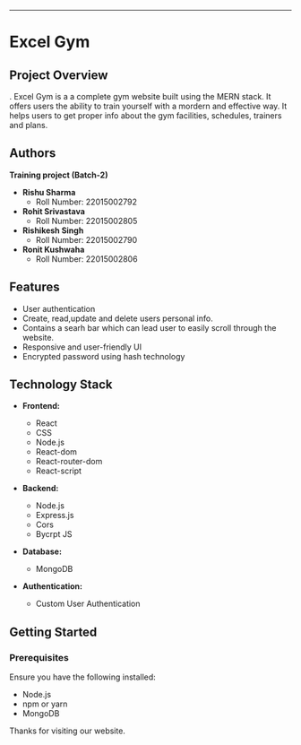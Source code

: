 

---

# Excel Gym

## Project Overview
.
Excel Gym is a a complete gym website built using the MERN stack. It offers users the ability to train yourself with a mordern and effective way.
It helps users to get proper info about the gym facilities, schedules, trainers and plans.  

## Authors
   **Training project (Batch-2)**

- **Rishu Sharma**
  - Roll Number: 22015002792
- **Rohit Srivastava**
  - Roll Number: 22015002805
- **Rishikesh Singh**
  - Roll Number: 22015002790 
- **Ronit Kushwaha**
  - Roll Number: 22015002806   

## Features

- User authentication 
- Create, read,update and delete users personal info.
- Contains a searh bar which can lead user to easily scroll through the website.
- Responsive and user-friendly UI
- Encrypted password using hash technology


## Technology Stack

- **Frontend:**
  - React
  - CSS
  - Node.js
  - React-dom
  - React-router-dom
  - React-script
  
  

- **Backend:**
  - Node.js
  - Express.js
  - Cors
  - Bycrpt JS

- **Database:**
  - MongoDB

- **Authentication:**
  - Custom User Authentication 

## Getting Started

### Prerequisites

Ensure you have the following installed:

- Node.js
- npm or yarn
- MongoDB

Thanks for visiting our website. 
